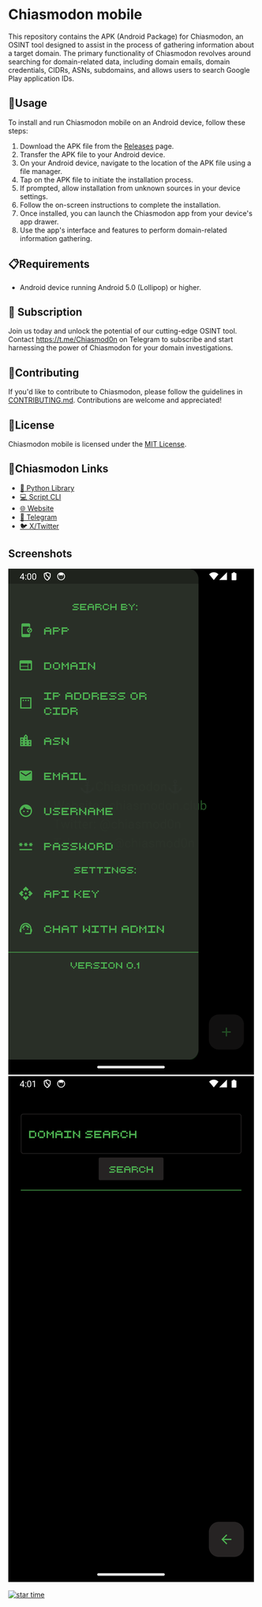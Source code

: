 

# Chiasmodon mobile

This repository contains the APK (Android Package) for Chiasmodon, an OSINT tool designed to assist in the process of gathering information about a target domain. The primary functionality of Chiasmodon revolves around searching for domain-related data, including domain emails, domain credentials, CIDRs, ASNs, subdomains, and allows users to search Google Play application IDs.

## 📱Usage

To install and run Chiasmodon mobile on an Android device, follow these steps:

1. Download the APK file from the [Releases](https://github.com/chiasmod0n/chiasmodon-mobile/releases) page.
2. Transfer the APK file to your Android device.
3. On your Android device, navigate to the location of the APK file using a file manager.
4. Tap on the APK file to initiate the installation process.
5. If prompted, allow installation from unknown sources in your device settings.
6. Follow the on-screen instructions to complete the installation.
7. Once installed, you can launch the Chiasmodon app from your device's app drawer.
8. Use the app's interface and features to perform domain-related information gathering.

## 📋Requirements

- Android device running Android 5.0 (Lollipop) or higher.

## 🔑 Subscription
Join us today and unlock the potential of our cutting-edge OSINT tool. Contact https://t.me/Chiasmod0n on Telegram to subscribe and start harnessing the power of Chiasmodon for your domain investigations.

## 🤝Contributing

If you'd like to contribute to Chiasmodon, please follow the guidelines in [CONTRIBUTING.md](CONTRIBUTING.md). Contributions are welcome and appreciated!

## 📄License

Chiasmodon mobile is licensed under the [MIT License](LICENSE).

## 🔗Chiasmodon Links

- [🐍 Python Library](https://pypi.org/project/chiasmodon)
- [💻  Script CLI](https://github.com/chiasmod0n/chiasmodon-mobile)
- [🌐 Website](https://chiasmodon.club)
- [💬 Telegram](https://t.me/chiasmod0n)
- [🐦 X/Twitter](https://x.com/chiasmod0n)

## Screenshots
![s2](screenshots/s1.png)
![s2](screenshots/s2.png)

[![star time](https://starchart.cc/chiasmod0n/chiasmodon-mobile.svg?variant=adaptive)](https://starchart.cc/chiasmod0n/chiasmodon-mobile)


